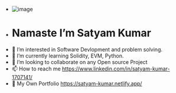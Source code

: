 - ![image](https://user-images.githubusercontent.com/83538929/161213800-19eeb652-2ef4-4796-9910-0b40ffd63553.png) 
-    # Namaste I’m Satyam Kumar
- 👀 I’m interested in Software Devlopment and problem solving.
- 🌱 I’m currently learning Solidity, EVM, Python.
- 💞️ I’m looking to collaborate on any Open source Project
- 📫 How to reach me  https://www.linkedin.com/in/satyam-kumar-1707141/
- 💞️  My Own Portfolio https://satyam-kumar.netlify.app/

<!---
Shoolapani/Shoolapani is a ✨ special ✨ repository because its `README.md` (this file) appears on your GitHub profile.
You can click the Preview link to take a look at your changes.
--->
